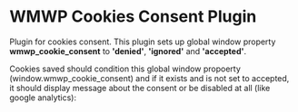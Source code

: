 
# WMWP Cookies Consent Plugin


Plugin for cookies consent. This plugin sets up global window property **wmwp_cookie_consent** to **'denied'**, **'ignored'** and **'accepted'**. 

Cookies saved should condition this global window propoerty (window.wmwp_cookie_consent) and if it exists and is not set to accepted, it should display message about the consent or be disabled at all (like google analytics):
